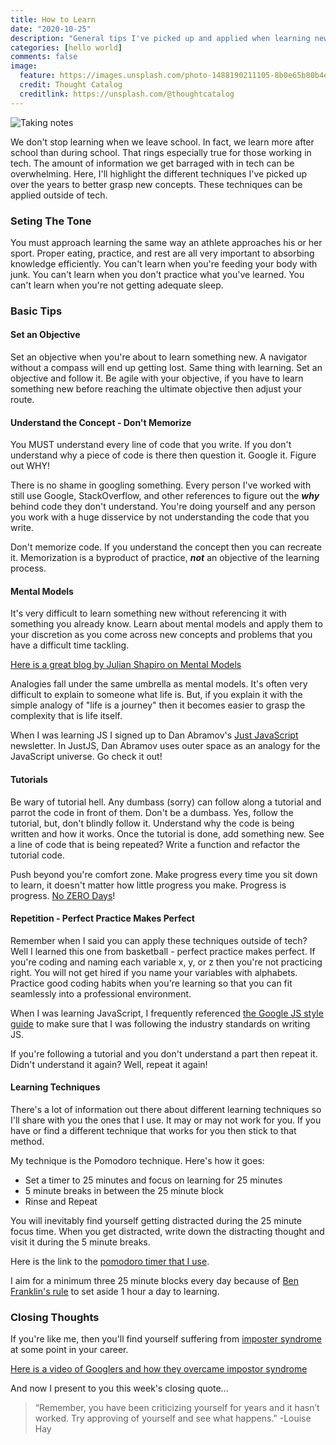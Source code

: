 ```yaml
---
title: How to Learn
date: "2020-10-25"
description: "General tips I've picked up and applied when learning new concepts."
categories: [hello world]
comments: false
image:
  feature: https://images.unsplash.com/photo-1488190211105-8b0e65b80b4e?ixlib=rb-1.2.1&ixid=eyJhcHBfaWQiOjEyMDd9&auto=format&fit=crop&w=1050&q=80
  credit: Thought Catalog
  creditlink: https://unsplash.com/@thoughtcatalog
---
```


![Taking notes](https://images.unsplash.com/photo-1488190211105-8b0e65b80b4e?ixlib=rb-1.2.1&ixid=eyJhcHBfaWQiOjEyMDd9&auto=format&fit=crop&w=1050&q=80)

We don't stop learning when we leave school. In fact, we learn more after school than during school. That rings especially true for those working in tech. The amount of information we get barraged with in tech can be overwhelming. Here, I'll highlight the different techniques I've picked up over the years to better grasp new concepts. These techniques can be applied outside of tech.

### Seting The Tone

You must approach learning the same way an athlete approaches his or her sport. Proper eating, practice, and rest are all very important to absorbing knowledge efficiently. You can't learn when you're feeding your body with junk. You can't learn when you don't practice what you've learned. You can't learn when you're not getting adequate sleep.

### Basic Tips

#### Set an Objective

Set an objective when you're about to learn something new. A navigator without a compass will end up getting lost. Same thing with learning. Set an objective and follow it. Be agile with your objective, if you have to learn something new before reaching the ultimate objective then adjust your route.

#### Understand the Concept - Don't Memorize

You MUST understand every line of code that you write. If you don't understand why a piece of code is there then question it. Google it. Figure out WHY!

There is no shame in googling something. Every person I've worked with still use Google, StackOverflow, and other references to figure out the **_why_** behind code they don't understand. You're doing yourself and any person you work with a huge disservice by not understanding the code that you write.

Don't memorize code. If you understand the concept then you can recreate it. Memorization is a byproduct of practice, **_not_** an objective of the learning process.

#### Mental Models

It's very difficult to learn something new without referencing it with something you already know. Learn about mental models and apply them to your discretion as you come across new concepts and problems that you have a difficult time tackling.

[Here is a great blog by Julian Shapiro on Mental Models](https://www.julian.com/blog/mental-model-examples)

Analogies fall under the same umbrella as mental models. It's often very difficult to explain to someone what life is. But, if you explain it with the simple analogy of "life is a journey" then it becomes easier to grasp the complexity that is life itself.

When I was learning JS I signed up to Dan Abramov's [Just JavaScript](https://justjavascript.com/) newsletter. In JustJS, Dan Abramov uses outer space as an analogy for the JavaScript universe. Go check it out!

#### Tutorials

Be wary of tutorial hell. Any dumbass (sorry) can follow along a tutorial and parrot the code in front of them. Don't be a dumbass. Yes, follow the tutorial, but, don't blindly follow it. Understand why the code is being written and how it works. Once the tutorial is done, add something new. See a line of code that is being repeated? Write a function and refactor the tutorial code.

Push beyond you're comfort zone. Make progress every time you sit down to learn, it doesn't matter how little progress you make. Progress is progress.
[No ZERO Days](https://www.reddit.com/r/getdisciplined/comments/1q96b5/i_just_dont_care_about_myself/cdah4af/)!

#### Repetition - Perfect Practice Makes Perfect

Remember when I said you can apply these techniques outside of tech? Well I learned this one from basketball - perfect practice makes perfect. If you're coding and naming each variable x, y, or z then you're not practicing right. You will not get hired if you name your variables with alphabets. Practice good coding habits when you're learning so that you can fit seamlessly into a professional environment.

When I was learning JavaScript, I frequently referenced [the Google JS style guide](https://google.github.io/styleguide/jsguide.html) to make sure that I was following the industry standards on writing JS.

If you're following a tutorial and you don't understand a part then repeat it. Didn't understand it again? Well, repeat it again!

#### Learning Techniques

There's a lot of information out there about different learning techniques so I'll share with you the ones that I use. It may or may not work for you. If you have or find a different technique that works for you then stick to that method.

My technique is the Pomodoro technique. Here's how it goes:

- Set a timer to 25 minutes and focus on learning for 25 minutes
- 5 minute breaks in between the 25 minute block
- Rinse and Repeat

You will inevitably find yourself getting distracted during the 25 minute focus time. When you get distracted, write down the distracting thought and visit it during the 5 minute breaks.

Here is the link to the [pomodoro timer that I use](https://tomato-timer.com/).

I aim for a minimum three 25 minute blocks every day because of [Ben Franklin's rule](https://www.ucf.edu/news/new-goal-follow-ben-franklins-plan-spend-1-hour-day-learn-something/) to set aside 1 hour a day to learning.

### Closing Thoughts

If you're like me, then you'll find yourself suffering from [imposter syndrome](https://en.wikipedia.org/wiki/Impostor_syndrome) at some point in your career.

[Here is a video of Googlers and how they overcame impostor syndrome](https://youtu.be/pIvWpLgNWPA)

And now I present to you this week's closing quote...

> “Remember, you have been criticizing yourself for years and it hasn’t worked. Try approving of yourself and see what happens.” -Louise Hay

